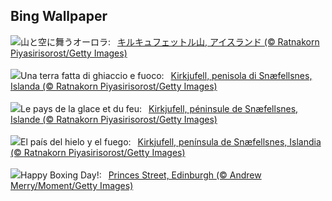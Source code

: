 ## Bing Wallpaper
![](https://www.bing.com/th?id=OHR.KirkjufellAurora_JA-JP1371346229_UHD.jpg&w=1000)山と空に舞うオーロラ:&nbsp;&ensp;[キルキュフェットル山, アイスランド (© Ratnakorn Piyasirisorost/Getty Images)](https://www.bing.com/th?id=OHR.KirkjufellAurora_JA-JP1371346229_UHD.jpg)
<br><br/>
![](https://www.bing.com/th?id=OHR.KirkjufellAurora_IT-IT8493036808_UHD.jpg&w=1000)Una terra fatta di ghiaccio e fuoco:&nbsp;&ensp;[Kirkjufell, penisola di Snæfellsnes, Islanda (© Ratnakorn Piyasirisorost/Getty Images)](https://www.bing.com/th?id=OHR.KirkjufellAurora_IT-IT8493036808_UHD.jpg)
<br><br/>
![](https://www.bing.com/th?id=OHR.KirkjufellAurora_FR-FR5063164774_UHD.jpg&w=1000)Le pays de la glace et du feu:&nbsp;&ensp;[Kirkjufell, péninsule de Snæfellsnes, Islande (© Ratnakorn Piyasirisorost/Getty Images)](https://www.bing.com/th?id=OHR.KirkjufellAurora_FR-FR5063164774_UHD.jpg)
<br><br/>
![](https://www.bing.com/th?id=OHR.KirkjufellAurora_ES-ES5949558087_UHD.jpg&w=1000)El país del hielo y el fuego:&nbsp;&ensp;[Kirkjufell, península de Snæfellsnes, Islandia (© Ratnakorn Piyasirisorost/Getty Images)](https://www.bing.com/th?id=OHR.KirkjufellAurora_ES-ES5949558087_UHD.jpg)
<br><br/>
![](https://www.bing.com/th?id=OHR.PrincesStreetEdinburgh_EN-GB8368350415_UHD.jpg&w=1000)Happy Boxing Day!:&nbsp;&ensp;[Princes Street, Edinburgh (© Andrew Merry/Moment/Getty Images)](https://www.bing.com/th?id=OHR.PrincesStreetEdinburgh_EN-GB8368350415_UHD.jpg)
<br><br/>
